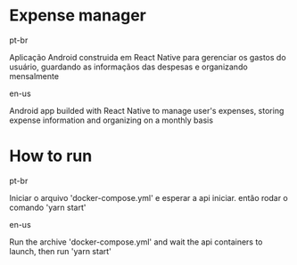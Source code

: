 
# Expense manager

pt-br

Aplicação Android construida em React Native para gerenciar os gastos do usuário, guardando as informaçãos das despesas e organizando mensalmente

en-us

Android app builded with React Native to manage user's expenses, storing expense information and organizing on a monthly basis

# How to run
pt-br

Iniciar o arquivo 'docker-compose.yml' e esperar a api iniciar. então rodar o comando 'yarn start'

en-us

Run the archive 'docker-compose.yml' and wait the api containers to launch, then run 'yarn start'


